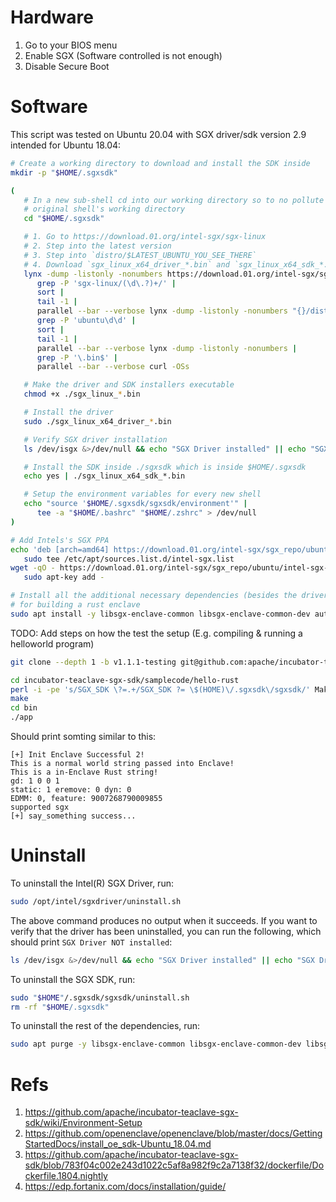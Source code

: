 # Hardware

1. Go to your BIOS menu
2. Enable SGX (Software controlled is not enough)
3. Disable Secure Boot

# Software

This script was tested on Ubuntu 20.04 with SGX driver/sdk version 2.9 intended for Ubuntu 18.04:

```bash
# Create a working directory to download and install the SDK inside
mkdir -p "$HOME/.sgxsdk"

(
   # In a new sub-shell cd into our working directory so to no pollute the
   # original shell's working directory
   cd "$HOME/.sgxsdk"

   # 1. Go to https://download.01.org/intel-sgx/sgx-linux
   # 2. Step into the latest version
   # 3. Step into `distro/$LATEST_UBUNTU_YOU_SEE_THERE`
   # 4. Download `sgx_linux_x64_driver_*.bin` and `sgx_linux_x64_sdk_*.bin`
   lynx -dump -listonly -nonumbers https://download.01.org/intel-sgx/sgx-linux/ |
      grep -P 'sgx-linux/(\d\.?)+/' |
      sort |
      tail -1 |
      parallel --bar --verbose lynx -dump -listonly -nonumbers "{}/distro" |
      grep -P 'ubuntu\d\d' |
      sort |
      tail -1 |
      parallel --bar --verbose lynx -dump -listonly -nonumbers |
      grep -P '\.bin$' |
      parallel --bar --verbose curl -OSs

   # Make the driver and SDK installers executable
   chmod +x ./sgx_linux_*.bin

   # Install the driver
   sudo ./sgx_linux_x64_driver_*.bin

   # Verify SGX driver installation
   ls /dev/isgx &>/dev/null && echo "SGX Driver installed" || echo "SGX Driver NOT installed"

   # Install the SDK inside ./sgxsdk which is inside $HOME/.sgxsdk
   echo yes | ./sgx_linux_x64_sdk_*.bin

   # Setup the environment variables for every new shell
   echo "source '$HOME/.sgxsdk/sgxsdk/environment'" |
      tee -a "$HOME/.bashrc" "$HOME/.zshrc" > /dev/null
)

# Add Intels's SGX PPA
echo 'deb [arch=amd64] https://download.01.org/intel-sgx/sgx_repo/ubuntu bionic main' |
   sudo tee /etc/apt/sources.list.d/intel-sgx.list
wget -qO - https://download.01.org/intel-sgx/sgx_repo/ubuntu/intel-sgx-deb.key |
   sudo apt-key add -

# Install all the additional necessary dependencies (besides the driver and the SDK)
# for building a rust enclave
sudo apt install -y libsgx-enclave-common libsgx-enclave-common-dev autoconf
```

TODO: Add steps on how the test the setup (E.g. compiling & running a helloworld program)

   ```bash
   git clone --depth 1 -b v1.1.1-testing git@github.com:apache/incubator-teaclave-sgx-sdk.git

   cd incubator-teaclave-sgx-sdk/samplecode/hello-rust
   perl -i -pe 's/SGX_SDK \?=.+/SGX_SDK ?= \$(HOME)\/.sgxsdk\/sgxsdk/' Makefile
   make
   cd bin
   ./app
   ```

   Should print somting similar to this:

   ```
   [+] Init Enclave Successful 2!
   This is a normal world string passed into Enclave!
   This is a in-Enclave Rust string!
   gd: 1 0 0 1
   static: 1 eremove: 0 dyn: 0
   EDMM: 0, feature: 9007268790009855
   supported sgx
   [+] say_something success...
   ```

# Uninstall

To uninstall the Intel(R) SGX Driver, run:

```bash
sudo /opt/intel/sgxdriver/uninstall.sh
```

The above command produces no output when it succeeds. If you want to verify that the driver has been uninstalled, you can run the following, which should print `SGX Driver NOT installed`:

```bash
ls /dev/isgx &>/dev/null && echo "SGX Driver installed" || echo "SGX Driver NOT installed"
```

To uninstall the SGX SDK, run:

```bash
sudo "$HOME"/.sgxsdk/sgxsdk/uninstall.sh
rm -rf "$HOME/.sgxsdk"
```

To uninstall the rest of the dependencies, run:

```bash
sudo apt purge -y libsgx-enclave-common libsgx-enclave-common-dev libsgx-urts sgx-aesm-service libsgx-uae-service libsgx-launch libsgx-aesm-launch-plugin libsgx-ae-le
```

# Refs

1. https://github.com/apache/incubator-teaclave-sgx-sdk/wiki/Environment-Setup
2. https://github.com/openenclave/openenclave/blob/master/docs/GettingStartedDocs/install_oe_sdk-Ubuntu_18.04.md
3. https://github.com/apache/incubator-teaclave-sgx-sdk/blob/783f04c002e243d1022c5af8a982f9c2a7138f32/dockerfile/Dockerfile.1804.nightly
4. https://edp.fortanix.com/docs/installation/guide/
